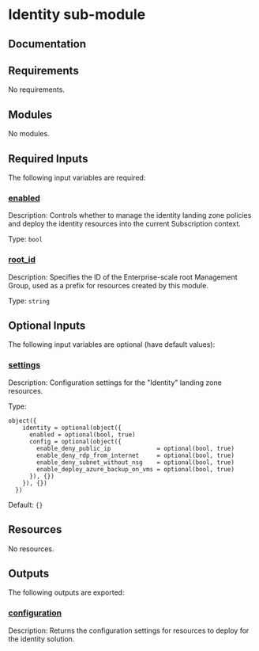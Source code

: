 <!-- BEGIN_TF_DOCS -->
# Identity sub-module

## Documentation
<!-- markdownlint-disable MD033 -->

## Requirements

No requirements.

## Modules

No modules.

<!-- markdownlint-disable MD013 -->
<!-- markdownlint-disable MD034 -->
## Required Inputs

The following input variables are required:

### <a name="input_enabled"></a> [enabled](#input\_enabled)

Description: Controls whether to manage the identity landing zone policies and deploy the identity resources into the current Subscription context.

Type: `bool`

### <a name="input_root_id"></a> [root\_id](#input\_root\_id)

Description: Specifies the ID of the Enterprise-scale root Management Group, used as a prefix for resources created by this module.

Type: `string`

## Optional Inputs

The following input variables are optional (have default values):

### <a name="input_settings"></a> [settings](#input\_settings)

Description: Configuration settings for the "Identity" landing zone resources.

Type:

```hcl
object({
    identity = optional(object({
      enabled = optional(bool, true)
      config = optional(object({
        enable_deny_public_ip             = optional(bool, true)
        enable_deny_rdp_from_internet     = optional(bool, true)
        enable_deny_subnet_without_nsg    = optional(bool, true)
        enable_deploy_azure_backup_on_vms = optional(bool, true)
      }), {})
    }), {})
  })
```

Default: `{}`

## Resources

No resources.

## Outputs

The following outputs are exported:

### <a name="output_configuration"></a> [configuration](#output\_configuration)

Description: Returns the configuration settings for resources to deploy for the identity solution.

<!-- markdownlint-enable -->

<!-- END_TF_DOCS -->